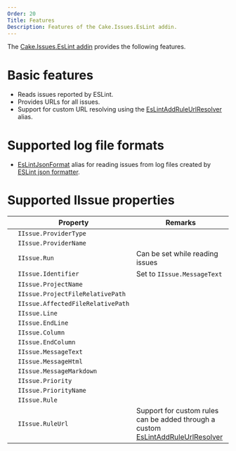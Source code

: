 ```yaml
---
Order: 20
Title: Features
Description: Features of the Cake.Issues.EsLint addin.
---
```

The [Cake.Issues.EsLint addin] provides the following features.

# Basic features

* Reads issues reported by ESLint.
* Provides URLs for all issues.
* Support for custom URL resolving using the [EsLintAddRuleUrlResolver] alias.

# Supported log file formats

* [EsLintJsonFormat] alias for reading issues from log files created by [ESLint json formatter].

# Supported IIssue properties

|                                                                    | Property                          | Remarks                         |
|--------------------------------------------------------------------|-----------------------------------|---------------------------------|
| <span class="glyphicon glyphicon-ok" style="color:green"></span>   | `IIssue.ProviderType`             |                                 |
| <span class="glyphicon glyphicon-ok" style="color:green"></span>   | `IIssue.ProviderName`             |                                 |
| <span class="glyphicon glyphicon-remove" style="color:red"></span> | `IIssue.Run`                      | Can be set while reading issues |
| <span class="glyphicon glyphicon-ok" style="color:green"></span>   | `IIssue.Identifier`               | Set to `IIssue.MessageText`     |
| <span class="glyphicon glyphicon-remove" style="color:red"></span> | `IIssue.ProjectName`              |                                 |
| <span class="glyphicon glyphicon-remove" style="color:red"></span> | `IIssue.ProjectFileRelativePath`  |                                 |
| <span class="glyphicon glyphicon-ok" style="color:green"></span>   | `IIssue.AffectedFileRelativePath` |                                 |
| <span class="glyphicon glyphicon-ok" style="color:green"></span>   | `IIssue.Line`                     |                                 |
| <span class="glyphicon glyphicon-remove" style="color:red"></span> | `IIssue.EndLine`                  |                                 |
| <span class="glyphicon glyphicon-remove" style="color:red"></span> | `IIssue.Column`                   |                                 |
| <span class="glyphicon glyphicon-remove" style="color:red"></span> | `IIssue.EndColumn`                |                                 |
| <span class="glyphicon glyphicon-ok" style="color:green"></span>   | `IIssue.MessageText`              |                                 |
| <span class="glyphicon glyphicon-remove" style="color:red"></span> | `IIssue.MessageHtml`              |                                 |
| <span class="glyphicon glyphicon-remove" style="color:red"></span> | `IIssue.MessageMarkdown`          |                                 |
| <span class="glyphicon glyphicon-ok" style="color:green"></span>   | `IIssue.Priority`                 |                                 |
| <span class="glyphicon glyphicon-ok" style="color:green"></span>   | `IIssue.PriorityName`             |                                 |
| <span class="glyphicon glyphicon-ok" style="color:green"></span>   | `IIssue.Rule`                     |                                 |
| <span class="glyphicon glyphicon-ok" style="color:green"></span>   | `IIssue.RuleUrl`                  | Support for custom rules can be added through a custom [EsLintAddRuleUrlResolver] |

[Cake.Issues.EsLint addin]: https://www.nuget.org/packages/Cake.Issues.EsLint
[ESLint json formatter]: https://eslint.org/docs/user-guide/formatters/#json
[EsLintAddRuleUrlResolver]: ../../../api/Cake.Issues.EsLint/EsLintIssuesAliases/D64301E6
[EsLintJsonFormat]: ../../../api/Cake.Issues.EsLint/EsLintIssuesAliases/230C6E27
